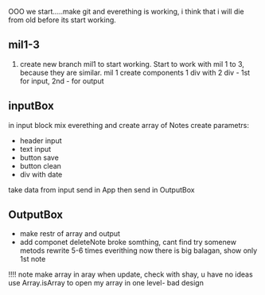 OOO we start.....make git and everething is working, i think that i will die from old before its start working.

## mil1-3

1. create new branch mil1 to start working. Start to work with mil 1 to 3, because they are similar.
 mil 1 create components 
 1 div with 2 div - 1st for input, 2nd - for output

 ## inputBox
 in input block mix everething and create array of Notes
 create parametrs:
 - header input
 - text input
 - button save
 - button clean
 - div with date

 take data from input send in App then send in OutputBox

 ## OutputBox

- make restr of array and output
- add componet deleteNote
broke somthing, cant find try somenew metods rewrite 5-6 times everithing now there is big balagan, show only 1st note


 !!!! note make array in aray when update, check with shay, u have no ideas use Array.isArray to open my array in one level- bad design